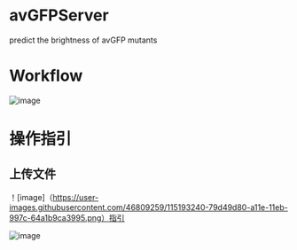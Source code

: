 # avGFPServer
predict the brightness of avGFP mutants

# Workflow
![image](https://user-images.githubusercontent.com/46809259/115359054-ddc79680-a1f0-11eb-884e-4d9e5fe1cf3c.png)

# 操作指引

## 上传文件
！[image]（https://user-images.githubusercontent.com/46809259/115193240-79d49d80-a11e-11eb-997c-64a1b9ca3995.png）指引

![image](https://user-images.githubusercontent.com/46809259/115193254-7d682480-a11e-11eb-92e1-6505467444b0.png)
